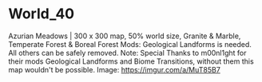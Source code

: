 # World_40
Azurian Meadows | 300 x 300 map, 50% world size, Granite &amp; Marble, Temperate Forest &amp; Boreal Forest  Mods: Geological Landforms is needed. All others can be safely removed.  Note: Special Thanks to m00nl1ght for their mods Geological Landforms and Biome Transitions, without them this map wouldn't be possible.  Image: https://imgur.com/a/MuT85B7
